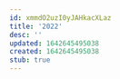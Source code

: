 ```yaml
---
id: xmmdO2uzI0yJAHkacXLaz
title: '2022'
desc: ''
updated: 1642645495038
created: 1642645495038
stub: true
---
```


